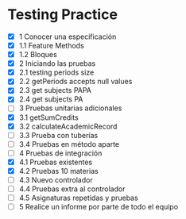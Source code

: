 # Testing Practice
  - [x] 1  Conocer una especificación
  - [x] 1.1 Feature Methods
  - [x] 1.2 Bloques
  - [x] 2 Iniciando las pruebas
  - [x] 2.1 testing periods size
  - [x] 2.2 getPeriods accepts null values
  - [x] 2.3 get subjects PAPA
  - [x] 2.4 get subjects PA
  - [ ] 3 Pruebas unitarias adicionales
  - [x] 3.1 getSumCredits
  - [x] 3.2 calculateAcademicRecord
  - [ ] 3.3 Prueba con tuberías
  - [ ] 3.4 Pruebas en método aparte
  - [ ] 4 Pruebas de integración
  - [x] 4.1 Pruebas existentes
  - [x] 4.2 Pruebas 10 materias
  - [ ] 4.3 Nuevo controlador
  - [ ] 4.4 Pruebas extra al controlador
  - [ ] 4.5 Asignaturas repetidas y pruebas
  - [ ] 5 Realice un informe por parte de todo el equipo
